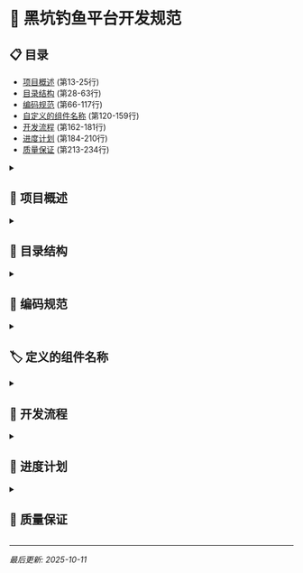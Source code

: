 # 🎯 黑坑钓鱼平台开发规范

## 📋 目录
- [项目概述](#-项目概述) (第13-25行)
- [目录结构](#-目录结构) (第28-63行)
- [编码规范](#-编码规范) (第66-117行)
- [自定义的组件名称](#-自定义的组件名称) (第120-159行)
- [开发流程](#-开发流程) (第162-181行)
- [进度计划](#-进度计划) (第184-210行)
- [质量保证](#-质量保证) (第213-234行)

<details>
<summary><h2 id="-项目概述">📖 项目概述</h2></summary>

基于uni-app和腾讯云技术栈开发微信小程序，专注于黑坑钓鱼场景，为塘主和钓友提供信息发布、关注管理、消息推送和保证金支付功能。

### 技术架构
- **前端**: uni-app + Vue 3 + TDesign UI组件库
- **后端**: 腾讯云uniCloud云开发
- **数据库**: 腾讯云数据库
- **支付**: 微信支付
- **开发工具**: HBuilderX + Cursor
- **测试工具**: 微信开发者工具
- **部署**: 腾讯云托管
</details>

<details>
<summary><h2 id="-目录结构">📁 目录结构</h2></summary>

```
demoWx/
├── pages/                 # 页面目录
│   ├── index/            # 首页
│   ├── pond/             # 钓场相关
│   │   ├── list.vue      # 极速钓场列表
│   │   ├── detail.vue    # 钓场详情
│   │   └── publish.vue   # 塘主发布
│   ├── follow/           # 关注管理
│   │   ├── management.vue # 关注管理
│   │   └── groups极速.vue    # 分组管理
│   ├── message/          # 消息中心
│   │   ├── center.vue    # 消息列表
极速│   │   └── chat.vue      # 私信聊天
│   ├── payment/          # 支付相关
│   │   └── index.vue     # 保证金支付
│   └── profile/          # 个人中心
│       └── index.vue     # 个人主页
├── components/           # 公共组件
│   ├── common/          # 通用组件
│   └── business/        # 业务组件
├── static/              # 静态资源
│   ├── images/          # 图片资源
│   └── icons/           # 图标资源
├── uni_modules/         # uni-app模块
├── uniCloud-aliyun/     # 云开发目录
│   ├── cloudfunctions/  # 云函数
│   └── database/        # 数据库
└── utils/               # 工具函数
    ├── api.js          # API接口
    ├── auth.js         # 认证相关
    └── common.js       # 通用工具
```
</details>

<details>
<summary><h2 id="-编码规范">🎨 编码规范</h2></summary>

### 1. 文件命名
- 页面文件：小写字母，短横线分隔，如 `pond-publish.vue`
- 组件文件：PascalCase，如 `PondCard.vue`
- 工具文件：camelCase，如 `formatDate.js`

### 2. Vue组件规范
```vue
<template>
  <!-- 模板内容 -->
</template>

<script setup>
// Composition API
import { ref } from 'vue'
</script>

<style scoped>
/* 组件样式 */
</style>
```

### 3. CSS命名规范
- 使用BEM命名法：`block__element--modifier`
- 示例：`.pond-card__title--active`

### 4. JavaScript规范
- 使用ES6+语法
- 变量：camelCase
- 常量：UPPER_CASE
- 函数：camelCase

### 5. 颜色规范
- **标准背景色**：`#fbfbfb` - 基于鱼讯页面导航栏背景色
- **主色调**：`#07c160` - 绿色主题色
- **文字颜色**：`#333333` - 主要文字
- **辅助文字**：`#666666` - 次要文字
- **边框颜色**：`#e5e5e5` - 边框和分割线
- **标签栏背景**：`#F8F8F8` - 与标准背景色保持一致

### 6. 开发约定
- 状态管理：Vue reactive/ref + Pinia(复杂状态)
- API调用：统一API管理
- 错误处理：网络请求错误统一处理

### 7. AI协作规范
- **修改范围限制**: 当用户指定具体修改对象时，AI不得扩大修改范围
- **询问机制**: 如需修改其他相关文件或功能，必须先询问用户确认
- **精确执行**: 严格按照用户指定的文件、函数、样式等进行修改
- **变更说明**: 每次修改必须明确说明修改的具体内容和范围

### 8. 名片内容展示的响应式设计规范
- **字体大小策略**: 在响应式设计中取消改变字体大小来满足展示目的的策略
- **内容截断策略**: 改为遵循行内空间不够时，通过减少展示内容来达到显示目的
- **截断原则**: 行空间不够时，后面的内容不被展示，使用省略号(...)表示
- **地址显示规则**: 
  - 地址的显示从区县开始
  - 行内最长显示不超过下行的"斤"字位置
  - 使用CSS的text-overflow: ellipsis实现截断
- **时间显示规则**:
  - 如果显示日期，从月开始显示
  - 格式示例：10月20日8：00
  - 保持时间信息的完整性和可读性
</details>

<details>
<summary><h2 id="-定义的组件名称">🏷️ 定义的组件名称</h2></summary>

为了提升团队沟通效率，对项目中经常使用的组件设定统一的自定义名称，便于开发过程中的快速理解和协作。

### 组件命名规范

#### 1. 名片 (Card)
- **定义**: 鱼讯里用于展示信息的卡片组件
- **用途**: 展示钓场信息、用户信息、消息内容等
- **命名约定**: 
  - 组件文件: `Card.vue` 或 `InfoCard.vue`
  - CSS类名: `.card` 或 `.info-card`
  - 变量名: `cardData`、`cardList` 等
- **使用场景**: 
  - 钓场列表中的钓场信息展示
  - 用户个人资料展示
  - 消息列表中的消息内容展示
  - 其他需要卡片式布局的信息展示

#### 2. 命名原则
- **简洁明了**: 名称要简短且易于理解
- **业务相关**: 名称要与业务场景相关联
- **统一标准**: 团队内统一使用，避免歧义
- **扩展性**: 便于后续添加新的组件名称

#### 3. 沟通规范
- 在代码注释中使用标准名称
- 在技术讨论中优先使用定义名称
- 新成员入职时介绍组件命名规范
- 定期更新和维护组件名称定义

### 未来扩展
随着项目发展，将逐步添加更多常用组件的标准名称，如：
- 按钮组件
- 表单组件  
- 列表组件
- 弹窗组件
- 导航组件

</details>

<details>
<summary><h2 id="-开发流程">🔄 开发流程</h2></summary>

### 敏捷开发方法论
- **迭代周期**: 2周一个迭代（Sprint）
- **每日站会**: 15分钟进度同步
- **迭代评审**: 每迭代结束演示成果
- **迭代回顾**: 总结改进点

### 开发工具
- **项目管理**: 禅道/Jira
- **代码管理**: Git + GitHub/GitLab
- **文档协作**: Notion/语雀
- **沟通工具**: 企业微信/钉钉

### 进度跟踪机制
- **每日站会**: 9:30, 15分钟
- **迭代计划会**: 迭代开始前
- **迭代评审会**: 迭代结束时
- **迭代回顾会**: 迭代结束后
</details>

<details>
<summary><h2 id="-进度计划">📅 进度计划</h2></summary>

### 迭代1：基础框架和用户系统（2周）
- **目标**: 项目配置 + 微信登录 + 基础页面
- **资源**: 前端1人 + 后端0.5人 + 测试0.5人
- **验收**: 登录正常 + 身份识别 + 无重大bug

### 迭代2：塘主功能开发（2周）
- **目标**: 钓场发布 + 列表展示 + 详情页面
- **资源**: 前端1人 + UI 0.5人 + 后端1人
- **验收**: 发布功能完整 + 界面美观

### 迭代3：关注和消息系统（2周）
- **目标**: 关注功能 + 分组管理 + 消息推送
- **资源**: 前端1人 + 后端1人 + 测试1人
- **验收**: 关注流畅 + 分组完整 + 消息成功

### 迭代4：私信和支付功能（2周）
- **目标**: 私信聊天 + 微信支付 + 保证金管理
- **资源**: 前端1人 + 后端1人 + 支付专家0.5人
- **验收**: 私信可用 + 支付完整 + 资金安全

### 迭代5：测试和优化（2周）
- **目标**: 功能测试 + 性能优化 + Bug修复
- **资源**: 测试2人 + 开发1人 + 产品0.5人
- **验收**: 无严重bug + 性能达标 + 用户满意
</details>

<details>
<summary><h2 id="-质量保证">🎯 质量保证</h2></summary>

### 代码质量
- ESLint代码检查
- Prettier代码格式化
- Code Review流程

### 测试覆盖
- 单元测试覆盖率 > 80%
- 集成测试主要流程
- 真机测试全面覆盖

### 性能指标
- 首屏加载时间 < 2s
- 页面切换流畅
- 内存占用合理

### 安全规范
- 敏感信息加密
- 输入验证过滤
- 支付参数服务器生成
</details>

---

*最后更新: 2025-10-11*
